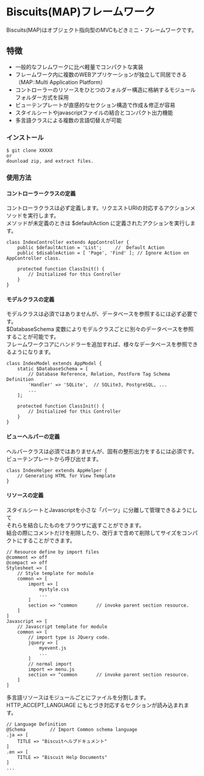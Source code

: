 # Biscuits(MAP)フレームワーク

Biscuits(MAP)はオブジェクト指向型のMVCもどきミニ・フレームワークです。

## 特徴

* 一般的なフレムワークに比べ軽量でコンパクトな実装
* フレームワーク内に複数のWEBアプリケーションが独立して同居できる（MAP::Multi Application Platform）
* コントローラーのリソースをひとつのフォルダー構造に格納するモジュールフォルダー方式を採用
* ビューテンプレートが直感的なセクション構造で作成＆修正が容易
* スタイルシートやjavascriptファイルの結合とコンパクト出力機能
* 多言語クラスによる複数の言語切替えが可能

### インストール

```
$ git clone XXXXX
or
dounload zip, and extract files.
```

### 使用方法

#### コントローラークラスの定義

コントローラクラスは必ず定義します。リクエストURIの対応するアクションメソッドを実行します。<br>
メソッドが未定義のときは $defaultAction に定義されたアクションを実行します。<br>

```
class IndexController extends AppController {
	public $defaultAction = 'List';		//  Default Action
	public $disableAction = [ 'Page', 'Find' ];	// Ignore Action on AppController class.

	protected function ClassInit() {
        // Initialized for this Controller
	}
}
```

#### モデルクラスの定義

モデルクラスは必須ではありませんが、データベースを参照するには必ず必要です。<br>
$DatabaseSchema 変数によりモデルクラスごとに別々のデータベースを参照することが可能です。<br>
フレームワークコアにハンドラーを追加すれば、様々なデータベースを参照できるようになります。<br>

```
class IndexModel extends AppModel {
    static $DatabaseSchema = [
        // Database Reference, Relation, PostForm Tag Schema Definition
        'Handler' => 'SQLite',  // SQLite3, PostgreSQL, ...
        ...
    ];

    protected function ClassInit() {
        // Initialized for this Controller
    }
}
```

#### ビューヘルパーの定義

ヘルパークラスは必須ではありませんが、固有の整形出力をするには必須です。<br>
ビューテンプレートから呼び出せます。<br>

```
class IndexHelper extends AppHelper {
    // Generating HTML for View Template
}
```


#### リソースの定義

スタイルシートとJavascriptを小さな「パーツ」に分離して管理できるようにして<br>
それらを結合したものをブラウザに返すことができます。<br>
結合の際にコメントだけを削除したり、改行まで含めて削除してサイズをコンパクトにすることができます。<br>

```
// Resource define by import files
@comment => off
@compact => off
Stylesheet => [
    // Style template for module
    common => [
        import => [
            mystyle.css
            ...
        ]
        section => ^common       // invoke parent section resource.
    ]
]
Javascript => [
    // Javascript template for module
    common => [
        // import type is JQuery code.
        jquery => [
            myevent.js
            ...
        ]
        // normal import
        import => menu.js
        section => ^common       // invoke parent section resource.
    ]
]
```

多言語リソースはモジュールごとにファイルを分割します。<br>
HTTP_ACCEPT_LANGUAGE にもとづき対応するセクションが読み込まれます。<br>

```
// Language Definition
@Schema         // Import Common schema language
.ja => [
    TITLE => "Biscuitヘルプドキュメント"
]
.en => [
    TITLE => "Biscuit Help Documents"
]
...
```
